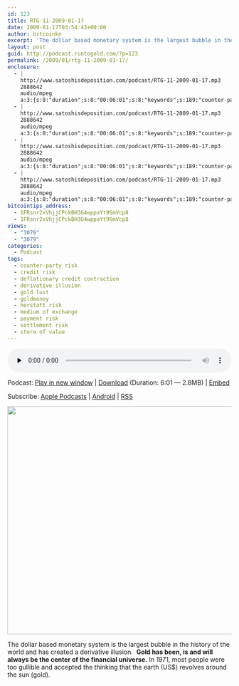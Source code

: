 ```yaml
---
id: 123
title: RTG-11-2009-01-17
date: 2009-01-17T03:54:43+00:00
author: bitcoinkn
excerpt: 'The dollar based monetary system is the largest bubble in the history of the world and has created a derivative illusion.  Gold has been, is and will always be the center of the financial universe.  In 1971, most people were too gullible and accepted the thinking that the earth (US$) revolves around the sun (gold).'
layout: post
guid: http://podcast.runtogold.com/?p=123
permalink: /2009/01/rtg-11-2009-01-17/
enclosure:
  - |
    http://www.satoshisdeposition.com/podcast/RTG-11-2009-01-17.mp3
    2888642
    audio/mpeg
    a:3:{s:8:"duration";s:8:"00:06:01";s:8:"keywords";s:189:"counter-party risk, settlement risk, credit risk, payment risk, herstatt risk, medium of exchange, store of value, derivative illusion, deflationary credit contraction, gold lust, goldmoney";s:6:"author";s:17:"Trace Mayer, J.D.";}
  - |
    http://www.satoshisdeposition.com/podcast/RTG-11-2009-01-17.mp3
    2888642
    audio/mpeg
    a:3:{s:8:"duration";s:8:"00:06:01";s:8:"keywords";s:189:"counter-party risk, settlement risk, credit risk, payment risk, herstatt risk, medium of exchange, store of value, derivative illusion, deflationary credit contraction, gold lust, goldmoney";s:6:"author";s:17:"Trace Mayer, J.D.";}
  - |
    http://www.satoshisdeposition.com/podcast/RTG-11-2009-01-17.mp3
    2888642
    audio/mpeg
    a:3:{s:8:"duration";s:8:"00:06:01";s:8:"keywords";s:189:"counter-party risk, settlement risk, credit risk, payment risk, herstatt risk, medium of exchange, store of value, derivative illusion, deflationary credit contraction, gold lust, goldmoney";s:6:"author";s:17:"Trace Mayer, J.D.";}
  - |
    http://www.satoshisdeposition.com/podcast/RTG-11-2009-01-17.mp3
    2888642
    audio/mpeg
    a:3:{s:8:"duration";s:8:"00:06:01";s:8:"keywords";s:189:"counter-party risk, settlement risk, credit risk, payment risk, herstatt risk, medium of exchange, store of value, derivative illusion, deflationary credit contraction, gold lust, goldmoney";s:6:"author";s:17:"Trace Mayer, J.D.";}
bitcointips_address:
  - 1FRsnr2xVhjjCPckBH3G4wppaYt9SmVcp8
  - 1FRsnr2xVhjjCPckBH3G4wppaYt9SmVcp8
views:
  - "3079"
  - "3079"
categories:
  - Podcast
tags:
  - counter-party risk
  - credit risk
  - deflationary credit contraction
  - derivative illusion
  - gold lust
  - goldmoney
  - herstatt risk
  - medium of exchange
  - payment risk
  - settlement risk
  - store of value
---
```

<!--powerpress_player-->

<div class="powerpress_player" id="powerpress_player_5600">
  <audio class="wp-audio-shortcode" id="audio-123-11" preload="none" style="width: 100%;" controls="controls"><source type="audio/mpeg" src="http://media.blubrry.com/bitcoinruntogold/p/www.satoshisdeposition.com/podcast/RTG-11-2009-01-17.mp3?_=11" /><a href="http://media.blubrry.com/bitcoinruntogold/p/www.satoshisdeposition.com/podcast/RTG-11-2009-01-17.mp3">http://media.blubrry.com/bitcoinruntogold/p/www.satoshisdeposition.com/podcast/RTG-11-2009-01-17.mp3</a></audio>
</div>

<p class="powerpress_links powerpress_links_mp3">
  Podcast: <a href="http://media.blubrry.com/bitcoinruntogold/p/www.satoshisdeposition.com/podcast/RTG-11-2009-01-17.mp3" class="powerpress_link_pinw" target="_blank" title="Play in new window" onclick="return powerpress_pinw('https://www.bitcoin.kn/?powerpress_pinw=123-podcast');" rel="nofollow">Play in new window</a> | <a href="http://media.blubrry.com/bitcoinruntogold/s/www.satoshisdeposition.com/podcast/RTG-11-2009-01-17.mp3" class="powerpress_link_d" title="Download" rel="nofollow" download="RTG-11-2009-01-17.mp3">Download</a> (Duration: 6:01 &#8212; 2.8MB) | <a href="#" class="powerpress_link_e" title="Embed" onclick="return powerpress_show_embed('123-podcast');" rel="nofollow">Embed</a>
</p>

<p class="powerpress_embed_box" id="powerpress_embed_123-podcast" style="display: none;">
  <input id="powerpress_embed_123-podcast_t" type="text" value="<iframe width=&quot;320&quot; height=&quot;30&quot; src=&quot;https://www.bitcoin.kn/?powerpress_embed=123-podcast&amp;powerpress_player=mediaelement-audio&quot; frameborder=&quot;0&quot; scrolling=&quot;no&quot;></iframe>" onclick="javascript: this.select();" onfocus="javascript: this.select();" style="width: 70%;" readOnly />
</p>

<p class="powerpress_links powerpress_subscribe_links">
  Subscribe: <a href="https://itunes.apple.com/WebObjects/MZStore.woa/wa/viewPodcast?id=301670981&mt=2&ls=1#episodeGuid=http%3A%2F%2Fpodcast.runtogold.com%2F%3Fp%3D123" class="powerpress_link_subscribe powerpress_link_subscribe_itunes" title="Subscribe on Apple Podcasts" rel="nofollow">Apple Podcasts</a> | <a href="https://subscribeonandroid.com/www.bitcoin.kn/feed/podcast/" class="powerpress_link_subscribe powerpress_link_subscribe_android" title="Subscribe on Android" rel="nofollow">Android</a> | <a href="https://www.bitcoin.kn/feed/podcast/" class="powerpress_link_subscribe powerpress_link_subscribe_rss" title="Subscribe via RSS" rel="nofollow">RSS</a>
</p>

<img class="aligncenter" title="Derivative Illusion" src="http://www.runtogold.com/images/s16891.jpg" alt="" width="650" height="512" />

The dollar based monetary system is the largest bubble in the history of the world and has created a derivative illusion.  **Gold has been, is and will always be the center of the financial universe.** In 1971, most people were too gullible and accepted the thinking that the earth (US$) revolves around the sun (gold).